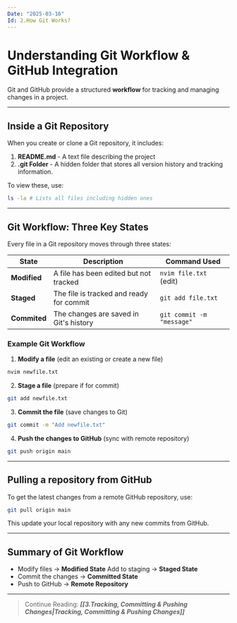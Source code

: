```yaml
---
Date: "2025-03-16"
Id: 2.How Git Works?
---
```


# Understanding Git Workflow & GitHub Integration

Git and GitHub provide a structured **workflow** for tracking and managing changes in a project.

---

## Inside a Git Repository

When you create or clone a Git repository, it includes:

1. **README.md** - A text file describing the project
2. **.git Folder** - A hidden folder that stores all version history and tracking information.

To view these, use:

```bash
ls -la # Lists all files including hidden ones
```

---

## Git Workflow: Three Key States

Every file in a Git repository moves through three states:

| **State**    | **Description**                          | **Command Used**          |
| ------------ | ---------------------------------------- | ------------------------- |
| **Modified** | A file has been edited but not tracked   | `nvim file.txt` (edit)    |
| **Staged**   | The file is tracked and ready for commit | `git add file.txt`        |
| **Commited** | The changes are saved in Git's history   | `git commit -m "message"` |

### Example Git Workflow

1. **Modify a file** (edit an existing or create a new file)

```bash
nvim newfile.txt
```

2. **Stage a file** (prepare if for commit)

```bash
git add newfile.txt
```

3. **Commit the file** (save changes to Git)

```bash
git commit -m "Add newfile.txt"
```

4. **Push the changes to GitHub** (sync with remote repository)

```bash
git push origin main
```

---

## Pulling a repository from GitHub

To get the latest changes from a remote GitHub repository, use:

```bash
git pull origin main
```

This update your local repository with any new commits from GitHub.

---

## Summary of Git Workflow

- Modify files -> **Modified State** Add to staging -> **Staged State**
- Commit the changes -> **Committed State**
- Push to GitHub -> **Remote Repository**

---

> Continue Reading: **_[[3.Tracking, Committing & Pushing Changes|Tracking, Committing & Pushing Changes]]_**
